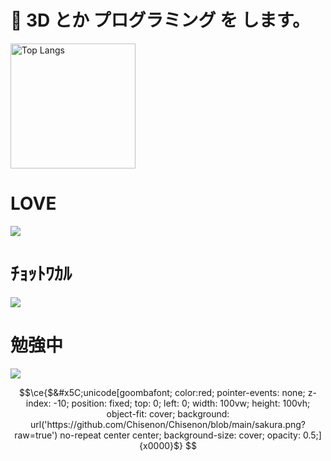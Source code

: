 # 🌱 3D とか プログラミング を します。

<img alt="Top Langs" height="200px" src="https://github-readme-stats.vercel.app/api/top-langs/?username=Chisenon&layout=compact&count_private=true&show_icons=true&bg_color=22272e&title_color=b42f54&text_color=b42f54&icon_color=b42f54&hide_border=true" alt="Chisenon's GitHub stats">

# LOVE

<img src="https://skillicons.dev/icons?i=blender,unity" />

# ﾁｮｯﾄﾜｶﾙ

<img src="https://skillicons.dev/icons?i=ae,c,cs,py,md,notion," />

# 勉強中

<img src="https://skillicons.dev/icons?i=rust,yew,tauri" />


```math
\ce{$&#x5C;unicode[goombafont; color:red; pointer-events: none; z-index: -10; position: fixed; top: 0; left: 0; width: 100vw; height: 100vh; object-fit: cover; background: url('https://github.com/Chisenon/Chisenon/blob/main/sakura.png?raw=true') no-repeat center center; background-size: cover; opacity: 0.5;]{x0000}$}